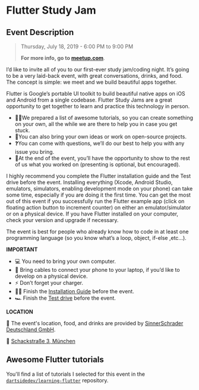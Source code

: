 # Flutter Study Jam

## Event Description

> Thursday, July 18, 2019 - 6:00 PM to 9:00 PM
>
> **For more info, go to [meetup.com](https://www.meetup.com/Flutter-Munich/events/260153576/)**.

I’d like to invite all of you to our first-ever study jam/coding night. It’s going to be a very laid-back event, with great conversations, drinks, and food. The concept is simple: we meet and we build beautiful apps together.

Flutter is Google’s portable UI toolkit to build beautiful native apps on iOS and Android from a single codebase. Flutter Study Jams are a great opportunity to get together to learn and practice this technology in person.

* 👨‍💻We prepared a list of awesome tutorials, so you can create something on your own, all the while we are there to help you in case you get stuck.
* 🐧You can also bring your own ideas or work on open-source projects.
* ❓You can come with questions, we’ll do our best to help you with any issue you bring.
* 🎤At the end of the event, you’ll have the opportunity to show to the rest of us what you worked on (presenting is optional, but encouraged).

I highly recommend you complete the Flutter installation guide and the Test drive before the event. Installing everything (Xcode, Android Studio, emulators, simulators, enabling development mode on your phone) can take some time, especially if you are doing it the first time. You can get the most out of this event if you successfully run the Flutter example app (click on floating action button to increment counter) on either an emulator/simulator or on a physical device. If you have Flutter installed on your computer, check your version and upgrade if necessary.

The event is best for people who already know how to code in at least one programming language (so you know what’s a loop, object, if-else ,etc...).


**IMPORTANT**

* 💻 You need to bring your own computer.
* 📱 Bring cables to connect your phone to your laptop, if you’d like to develop on a physical device.
* ⚡ Don’t forget your charger.
* 👩‍💻 Finish the [Installation Guide](https://flutter.dev/docs/get-started/install) before the event.
* 🏎 Finish the [Test drive](https://flutter.dev/docs/get-started/test-drive) before the event.

**LOCATION**

📍 The event's location, food, and drinks are provided by [SinnerSchrader Deutschland GmbH](https://github.com/sinnerschrader/).

📍 [Schackstraße 3, München](https://www.google.com/maps/search/?api=1&query=48.152073%2C11.583761)

## Awesome Flutter tutorials

You'll find a list of tutorials I selected for this event in the [`dartsidedev/learning-flutter`](https://github.com/dartsidedev/learning-flutter) repository.

